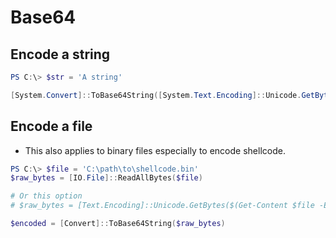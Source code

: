 # Base64

## Encode a string

```powershell
PS C:\> $str = 'A string'

[System.Convert]::ToBase64String([System.Text.Encoding]::Unicode.GetBytes($str))
```

## Encode a file

- This also applies to binary files especially to encode shellcode.

```powershell
PS C:\> $file = 'C:\path\to\shellcode.bin'
$raw_bytes = [IO.File]::ReadAllBytes($file)

# Or this option
# $raw_bytes = [Text.Encoding]::Unicode.GetBytes($(Get-Content $file -Encoding UTF-8 -Raw))

$encoded = [Convert]::ToBase64String($raw_bytes)
```